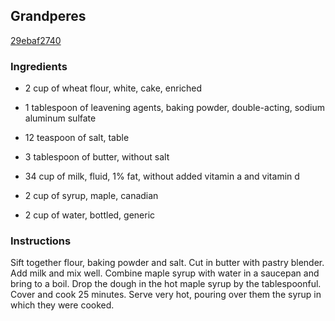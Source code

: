 ## Grandperes

[29ebaf2740](http://www.food.com/recipe/grandperes-173558)

### Ingredients

 - 2 cup of wheat flour, white, cake, enriched

 - 1 tablespoon of leavening agents, baking powder, double-acting, sodium aluminum sulfate

 - 12 teaspoon of salt, table

 - 3 tablespoon of butter, without salt

 - 34 cup of milk, fluid, 1% fat, without added vitamin a and vitamin d

 - 2 cup of syrup, maple, canadian

 - 2 cup of water, bottled, generic

### Instructions

Sift together flour, baking powder and salt. Cut in butter with pastry blender. Add milk and mix well. Combine maple syrup with water in a saucepan and bring to a boil. Drop the dough in the hot maple syrup by the tablespoonful. Cover and cook 25 minutes. Serve very hot, pouring over them the syrup in which they were cooked.